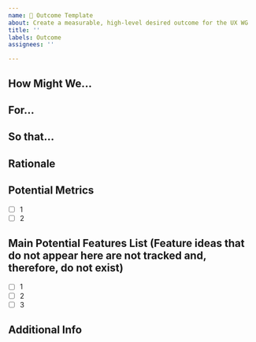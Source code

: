 ```yaml
---
name: 💼 Outcome Template
about: Create a measurable, high-level desired outcome for the UX WG
title: ''
labels: Outcome
assignees: ''

---
```


<!-- Opening Outcomes for the UX WG comes with fairly large overhead, most issues should be opened as "Epics" or "Friction Points." For more information on either, consult the relevant templates by opening a new issue.-->



## How Might We...
<!-- ^^The title of this issue should match this heading^^

When we phrase Outcomes, we want to ensure we follow the "How Might We" (HMW) format. We use HMW because it helps us:
1. Outline the problem we seek to solve, not the solution we may have in mind.
2. Imply that this problem "may" be able to be solved, but not presupposing it can be solved.
-->

## For...
<!--Which Knative users is this for?-->

## So that...
<!--What impact will achieving this outcome have?-->

## Rationale
<!--Give a bit more context as to why this is a priority. Do you have any research/data to back this up? Why is this large than an Epic or "Friction Point"?-->

## Potential Metrics
<!--(Optional, but encouraged) We want to make sure we are measuring Outcomes, do you have any ideas on how we would track that we are fulfilling this Objective? -->
- [ ] 1 
- [ ] 2

## Main Potential Features List (Feature ideas that do not appear here are not tracked and, therefore, do not exist)
<!--Try and populate at least 3 feature ideas, any future ideas need to be added to this list but may never be worked. -->
- [ ] 1
- [ ] 2
- [ ] 3 

## Additional Info
